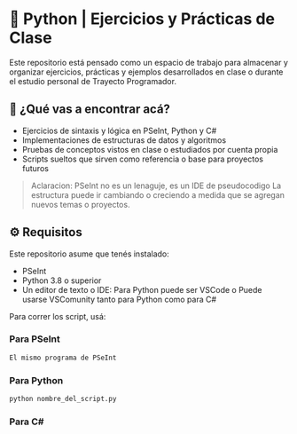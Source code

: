 # 🐍 Python | Ejercicios y Prácticas de Clase

Este repositorio está pensado como un espacio de trabajo para almacenar y organizar ejercicios, prácticas y ejemplos desarrollados en clase o durante el estudio personal de Trayecto Programador.

## 📌 ¿Qué vas a encontrar acá?

- Ejercicios de sintaxis y lógica en PSeInt, Python y C#
- Implementaciones de estructuras de datos y algoritmos
- Pruebas de conceptos vistos en clase o estudiados por cuenta propia
- Scripts sueltos que sirven como referencia o base para proyectos futuros

> Aclaracion: PSeInt no es un lenaguje, es un IDE de pseudocodigo
> La estructura puede ir cambiando o creciendo a medida que se agregan nuevos temas o proyectos.

## ⚙️ Requisitos

Este repositorio asume que tenés instalado:

- PSeInt
- Python 3.8 o superior
- Un editor de texto o IDE: Para Python puede ser VSCode o Puede usarse VSComunity tanto para Python como para C#

Para correr los script, usá:

### Para PSeInt
```bash
El mismo programa de PSeInt
```


### Para Python
```bash
python nombre_del_script.py
```
### Para C#